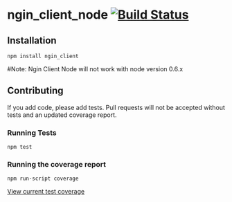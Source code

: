 ngin_client_node [![Build Status](https://travis-ci.org/sportngin/ngin_client_node.png)](https://travis-ci.org/sportngin/ngin_client_node)
================

## Installation

```
npm install ngin_client
```

#Note:
Ngin Client Node will not work with node version 0.6.x

## Contributing

If you add code, please add tests. Pull requests will not be accepted without
tests and an updated coverage report.

### Running Tests

```
npm test
```

### Running the coverage report

```
npm run-script coverage
```

[View current test coverage](https://rawgithub.com/sportngin/ngin_client_node/master/coverage.html)
